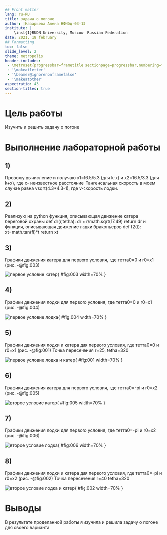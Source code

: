 ```yaml
---
## Front matter
lang: ru-RU
title: задача о погоне
author: |Назарьева Алена НФИбд-03-18
institute: |
	\inst{1}RUDN University, Moscow, Russian Federation
date: 2021, 18 february
## Formatting
toc: false
slide_level: 2
theme: metropolis
header-includes:
 - \metroset{progressbar=frametitle,sectionpage=progressbar,numbering=fraction}
 - '\makeatletter'
 - '\beamer@ignorenonframefalse'
 - '\makeatother'
aspectratio: 43
section-titles: true
---
```

# Цель работы

Изучить и решить задачу о погоне

# Выполнение лабораторной работы

## 1)

Провожу вычисление и получаю x1=16.5/5.3 (для k-x) и x2=16.5/3.3 (для  k+x), где x- неизвестное расстояние.
Тангенсальная скорость в моем случае равна vsqrt(4.3*4.3-1), где v-скорость лодки.

## 2)

Реализую на python функция, описывающая движение катера береговой охраны
def dr(r,tetha):
    dr = r/math.sqrt(17.49)
    return dr
и функция, описывающая движение лодки браконьеров
def f2(t):
    xt=math.tan(fi)*t
    return xt

## 3)

Графики движения катера для первого условия, где тетта0=0 и r0=x1 (рис. -@fig:003)

![первое условие катер](3.jpg){ #fig:003 width=70% }

## 4)

Графики движения лодки для первого условия, где тетта0=0 и r0=x1 (рис. -@fig:004)

![первое условие лодка](4.jpg){ #fig:004 width=70% }

## 5)

Графики движения лодки и катера для первого условия, где тетта0=0 и r0=x1 (рис. -@fig:001)
Точка пересечения r=25, tetha=320

![первое условие лодка и катер](1.jpg){ #fig:001 width=70% }

## 6)

Графики движения катера для первого условия, где тетта0=-pi и r0=x2 (рис. -@fig:005)

![второе условие катер](5.jpg){ #fig:005 width=70% }

## 7)
Графики движения лодки для первого условия, где тетта0=-pi и r0=x2 (рис. -@fig:006)

![второе условие лодка](6.jpg){ #fig:006 width=70% }

## 8)

Графики движения лодки и катера для первого условия, где тетта0=-pi и r0=x2 (рис. -@fig:002)
Точка пересечения r=40 tetha=320

![второе условие лодка и катер](2.jpg){ #fig:002 width=70% }

# Выводы

В результате проделанной работы я изучила и решила задачу о погоне для своего варианта
